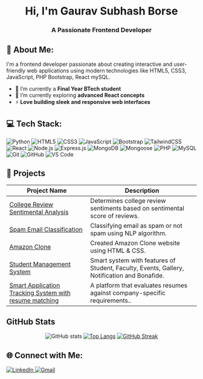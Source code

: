<h1 align="center">Hi, I'm Gaurav Subhash Borse</h1>
 <h3 align="center">A Passionate Frontend Developer</h3>
 
 ## 💫 About Me:
 I'm a frontend developer passionate about creating interactive and user-friendly web applications using modern technologies like HTML5, CSS3, JavaScript, PHP  Bootstrap, React mySQL.
 
 - 🔭 I’m currently a **Final Year BTech student**  
 - 🌱 I’m currently exploring **advanced React concepts**  
 - ⚡ **Love building sleek and responsive web interfaces** 
 
 ## 💻 Tech Stack:
![Python](https://img.shields.io/badge/Python-3776AB?style=for-the-badge&logo=python&logoColor=white)
![HTML5](https://img.shields.io/badge/HTML5-E34F26?style=for-the-badge&logo=html5&logoColor=white)
![CSS3](https://img.shields.io/badge/CSS3-1572B6?style=for-the-badge&logo=css3&logoColor=white)
![JavaScript](https://img.shields.io/badge/JavaScript-F7DF1E?style=for-the-badge&logo=javascript&logoColor=black)
![Bootstrap](https://img.shields.io/badge/Bootstrap-7952B3?style=for-the-badge&logo=bootstrap&logoColor=white)
![TailwindCSS](https://img.shields.io/badge/TailwindCSS-38B2AC?style=for-the-badge&logo=tailwindcss&logoColor=white)
![React](https://img.shields.io/badge/React-61DAFB?style=for-the-badge&logo=react&logoColor=black)
![Node.js](https://img.shields.io/badge/Node.js-339933?style=for-the-badge&logo=nodedotjs&logoColor=white)
![Express.js](https://img.shields.io/badge/Express.js-000000?style=for-the-badge&logo=express&logoColor=white)
![MongoDB](https://img.shields.io/badge/MongoDB-47A248?style=for-the-badge&logo=mongodb&logoColor=white)
![Mongoose](https://img.shields.io/badge/Mongoose-880000?style=for-the-badge&logo=mongoose&logoColor=white)
![PHP](https://img.shields.io/badge/PHP-777BB4?style=for-the-badge&logo=php&logoColor=white)
![MySQL](https://img.shields.io/badge/MySQL-4479A1?style=for-the-badge&logo=mysql&logoColor=white)
![Git](https://img.shields.io/badge/Git-F05032?style=for-the-badge&logo=git&logoColor=white)
![GitHub](https://img.shields.io/badge/GitHub-181717?style=for-the-badge&logo=github&logoColor=white)
![VS Code](https://img.shields.io/badge/VS%20Code-007ACC?style=for-the-badge&logo=visualstudiocode&logoColor=white)

 
 ## 🚀 Projects
 
 | Project Name | Description |
 |-------------|-------------|
 | [College Review Sentimental Analysis](https://github.com/gauravborse2004/College-Review-Sentimental-Analysis-using-ML) | Determines college review sentiments based on sentimental score of reviews. |
 | [Spam Email Classification](https://github.com/gauravborse2004/Spam-Mail-Classification-using-NLP-and-ML-Gaurav-S-Borse) | Classifying email as spam or not spam using NLP algorithm. |
 | [Amazon Clone](https://github.com/gauravborse2004/Amazon-Clone-using-HTML-CSS) | Created Amazon Clone website using HTML & CSS. |
 | [Student Management System](https://github.com/gauravborse2004/Student-Management-System) | Smart system with features of Student, Faculty, Events, Gallery, Notification and Bonafide. |
 | [Smart Application Tracking System with resume matching](https://github.com/gauravborse2004/ats) | A platform that evaluates resumes against company-specific requirements.. |
 
 ## GitHub Stats
 
 <div align="center">
 
 ![GitHub stats](https://github-readme-stats.vercel.app/api?username=gauravborse2004&show_icons=true&&theme=algolia&rank_icon=github)
 [![Top Langs](https://github-readme-stats.vercel.app/api/top-langs/?username=gauravborse2004&layout=compact&theme=algolia)](https://github.com/thejuskrishnan/github-readme-stats)
 [![GitHub Streak](https://github-readme-streak-stats.herokuapp.com?user=gauravborse2004&theme=algolia&card_width=495)](https://git.io/streak-stats)
 
 </div>
 
 ## 🌐 Connect with Me:
 <p align="left">
   <a href="https://www.linkedin.com/in/gaurav-subhash-borse-53138b257/" target="_blank">
     <img src="https://img.shields.io/badge/LinkedIn-%230077B5.svg?style=for-the-badge&logo=linkedin&logoColor=white" alt="LinkedIn">
   </a>
   <a href="mailto:gauravborseofficial8084@gmail.com">
     <img src="https://img.shields.io/badge/Gmail-D14836?style=for-the-badge&logo=gmail&logoColor=white" alt="Gmail">
   </a>
 </p>
